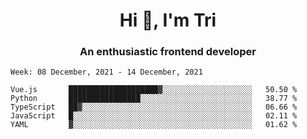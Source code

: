 <h1 align="center">Hi 👋, I'm Tri</h1>
<h3 align="center">An enthusiastic frontend developer</h3>

<!--START_SECTION:waka-->
```text
Week: 08 December, 2021 - 14 December, 2021

Vue.js       ████████████████████▓░░░░░░░░░░░░░░░░░░░░   50.50 % 
Python       ████████████████░░░░░░░░░░░░░░░░░░░░░░░░░   38.77 % 
TypeScript   ██▓░░░░░░░░░░░░░░░░░░░░░░░░░░░░░░░░░░░░░░   06.66 % 
JavaScript   █░░░░░░░░░░░░░░░░░░░░░░░░░░░░░░░░░░░░░░░░   02.11 % 
YAML         ▓░░░░░░░░░░░░░░░░░░░░░░░░░░░░░░░░░░░░░░░░   01.62 % 
```
<!--END_SECTION:waka-->
